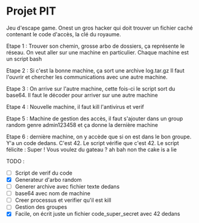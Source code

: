 # Projet PIT

Jeu d'escape game.
Onest un gros hacker qui doit trouver un fichier caché contenant le code d'accès, la clé du royaume.

Etape 1 : Trouver son chemin, grosse arbo de dossiers, ça représente le réseau. On veut aller sur une machine en particulier.
Chaque machine est un script bash

Etape 2 : Si c'est la bonne machine, ça sort une archive log.tar.gz
Il faut l'ouvrir et chercher les communications avec une autre machine.

Etape 3 : On arrive sur l'autre machine, cette fois-ci le script sort du base64. Il faut le décoder pour arriver sur une autre machine

Etape 4 : Nouvelle machine, il faut kill l'antivirus et verif

Etape 5 : Machine de gestion des accès, il faut s'ajouter dans un group random genre admin123458 et ça donne la dernière machine

Etape 6 : dernière machine, on y accède que si on est dans le bon groupe. Y'a un code dedans. C'est 42. Le script vérifie que c'est 42. 
Le script félicite : Super ! Vous voulez du gateau ? ah bah non the cake is a lie

TODO :
- [ ] Script de verif du code
- [x] Generateur d'arbo random
- [ ] Generer archive avec fichier texte dedans
- [ ] base64 avec nom de machine
- [ ] Creer processus et verifier qu'il est kill
- [ ] Gestion des groupes
- [x] Facile, on écrit juste un fichier code_super_secret avec 42 dedans
